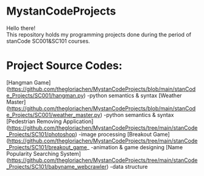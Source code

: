 # MystanCodeProjects
Hello there!\
This repository holds my programming projects done during the period of stanCode SC001&SC101 courses.

# Project Source Codes:
[Hangman Game] (https://github.com/thegloriachen/MystanCodeProjects/blob/main/stanCode_Projects/SC001/hangman.py)
-python semantics & syntax
[Weather Master] (https://github.com/thegloriachen/MystanCodeProjects/blob/main/stanCode_Projects/SC001/weather_master.py)
-python semantics & syntax
[Pedestrian Removing Application] (https://github.com/thegloriachen/MystanCodeProjects/tree/main/stanCode_Projects/SC101/photoshop)
-image processing
[Breakout Game] (https://github.com/thegloriachen/MystanCodeProjects/tree/main/stanCode_Projects/SC101/breakout_game_
-animation & game designing
[Name Popularity Searching System] (https://github.com/thegloriachen/MystanCodeProjects/tree/main/stanCode_Projects/SC101/babyname_webcrawler)
-data structure
